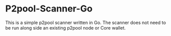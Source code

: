 # P2pool-Scanner-Go

This is a simple p2pool scanner written in Go. The scanner does not need to be run along side an existing p2pool node or Core wallet.
